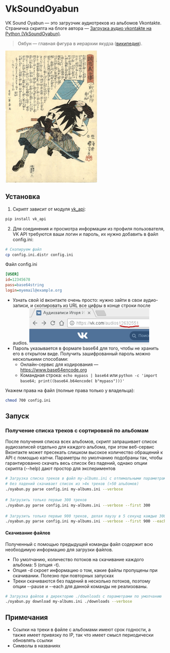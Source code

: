 VkSoundOyabun
====

VK Sound Oyabun — это загрузчик аудиотреков из альбомов Vkontakte. 
Страничка скрипта на блоге автора — [Загрузка аудио vkontakte на Python (VkSoundOyabun)](http://blog.axisful.info).

> Оябун — главная фигура в иерархии якудза ([википедия](https://ru.wikipedia.org/wiki/%D0%AF%D0%BA%D1%83%D0%B4%D0%B7%D0%B0)).

![VK Sound Oyabun](./assets/onodera.png)
<!--<img style="float: right;" src="./assets/onodera.png">-->

## Установка
1. Скрипт зависит от модуля [vk_api](https://github.com/python273/vk_api):
``` sh
pip install vk_api
```
2. Для соединения и просмотра информации из профиля пользователя, VK API требуются ваши логин и пароль, 
их нужно добавить в файл config.ini:
``` sh
# Скопируем файл
cp config.ini.distr config.ini
```

Файл config.ini
``` ini
[USER]
id=12345678
pass=base64string
login=myemail@example.org
```
* Узнать свой id вконтакте очень просто: нужно зайти в свои аудио-записи, и скопировать из URL все цифры в конце строки после audios.
![VK ID](./assets/vkid.png)
* Пароль указывается в формате base64 для того, чтобы не хранить его в открытом виде.
Получить зашифрованный пароль можно несколькими способами:
    * Онлайн-сервис для кодирования — https://www.base64encode.org
    * Командная строка: 
    ``` echo mypass | base64 ``` или
    ``` python -c 'import base64; print((base64.b64encode( b"mypass")))' ```

Укажем права на файл (полные права только у владельца):
``` sh
chmod 700 config.ini
```

## Запуск
### Получение списка треков с сортировкой по альбомам
После получения списка всех альбомов, скрипт запрашивает список аудиозаписей отдельно для каждого альбома, при этом веб-сервис Вконтакте может пресекать слишком высокое количество обращений к API с помощью капчи. 
Параметры по умолчанию подобраны так, чтобы гарантированно скачать весь список без падений, однако опции скрипта (--help) дают простор для экспериментов
``` sh
# Загрузка списка треков в файл my-albums.ini с отпимальными параметрами, 
# без падений скачивает список из >4к треков (>50 альбомов) 
./oyabun.py parse config.ini my-albums.ini --verbose

# Загрузить только первые 300 треков 
./oyabun.py parse config.ini my-albums.ini --verbose --first 300

# Загрузить только первые 900 треков, делая паузу в 5 секунд каждые 300 треков
./oyabun.py parse config.ini my-albums.ini --verbose --first 900 --each 300 --pause 5

```

#### Скачивание файлов
Полученный с помощью предыдущей команды файл содержит всю необходимую информацию для загрузки файлов.

* По умолчанию, количество потоков на скачивание каждого альбома: 5 (опция -t). 
* Опция -d скроет информацию о том, какие файлы пропущены при скачивании. Полезно при повторных запусках 
* Треки скачиваются без падений в несколько потоков, поэтому опции --pause и --each для данной команды не реализованы. 

``` sh
# Загрузка файлов в директорию ./downloads с параметрами по умолчанию
./oyabun.py download my-albums.ini ./downloads --verbose
```

## Примечания
* Ссылки на треки в файле с альбомами имеют срок годности, а также имеет привязку по IP, так что имеет смысл периодически обновлять ссылки
* Символы в названиях